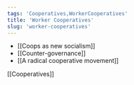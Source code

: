 ```yaml
---
tags: 'Cooperatives,WorkerCooperatives'
title: 'Worker Cooperatives'
slug: 'worker-cooperatives'
---
```


- [[Coops as new socialism]]
- [[Counter-governance]]
- [[A radical cooperative movement]]


[[Cooperatives]]